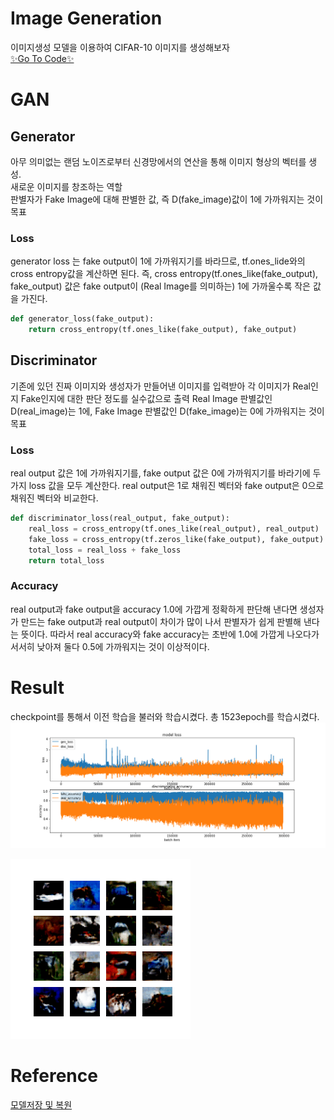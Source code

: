 # Image Generation  
이미지생성 모델을 이용하여 CIFAR-10 이미지를 생성해보자  
[✨Go To Code✨](https://github.com/estela19/AIFFEL/blob/master/exp13/baseline.ipynb)

# GAN 
## Generator  
아무 의미없는 랜덤 노이즈로부터 신경망에서의 연산을 통해 이미지 형상의 벡터를 생성.  
새로운 이미지를 창조하는 역할  
판별자가 Fake Image에 대해 판별한 값, 즉 D(fake_image)값이 1에 가까워지는 것이 목표  

### Loss  
generator loss 는 fake output이 1에 가까워지기를 바라므로, tf.ones_lide와의 cross entropy값을 계산하면 된다.
즉, cross entropy(tf.ones_like(fake_output), fake_output) 값은 fake output이 (Real Image를 의미하는) 1에 가까울수록 작은 값을 가진다.  
```python
def generator_loss(fake_output):
    return cross_entropy(tf.ones_like(fake_output), fake_output)
```

## Discriminator  
기존에 있던 진짜 이미지와 생성자가 만들어낸 이미지를 입력받아 각 이미지가 Real인지 Fake인지에 대한 판단 정도를 실수값으로 출력
Real Image 판별값인 D(real_image)는 1에, Fake Image 판별값인 D(fake_image)는 0에 가까워지는 것이 목표  

### Loss  
real output 값은 1에 가까워지기를, fake output 값은 0에 가까워지기를 바라기에 두가지 loss 값을 모두 계산한다. real output은 1로 채워진 벡터와 fake output은 0으로 채워진 벡터와 비교한다.
```python
def discriminator_loss(real_output, fake_output):
    real_loss = cross_entropy(tf.ones_like(real_output), real_output)
    fake_loss = cross_entropy(tf.zeros_like(fake_output), fake_output)
    total_loss = real_loss + fake_loss
    return total_loss
```

### Accuracy  
real output과 fake output을 accuracy 1.0에 가깝게 정확하게 판단해 낸다면 생성자가 만드는 fake output과 real output이 차이가 많이 나서 판별자가 쉽게 판별해 낸다는 뜻이다. 따라서 real accuracy와 fake accuracy는 초반에 1.0에 가깝게 나오다가 서서히 낮아져 둘다 0.5에 가까워지는 것이 이상적이다. 

# Result
checkpoint를 통해서 이전 학습을 불러와 학습시켰다. 총 1523epoch를 학습시켰다.  
![history](https://github.com/estela19/AIFFEL/blob/master/exp13/utils/train_history_1523.png)  

![Image](https://github.com/estela19/AIFFEL/blob/master/exp13/fashion_mnist_dcgan.gif)

# Reference  
[모델저장 및 복원](https://www.tensorflow.org/tutorials/keras/save_and_load)